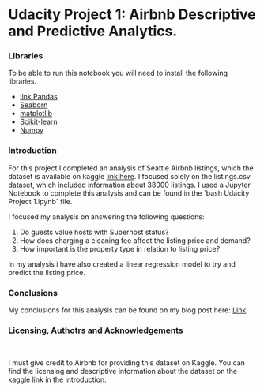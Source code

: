 # Udacity Project 1: Airbnb Descriptive and Predictive Analytics.

<h3>Libraries</h3>
<div>
  <p>To be able to run this notebook you will need to install the following libraries.</p>
  <ul>
      <li>
         <a href="https://pandas.pydata.org/">link Pandas</a>
      </li>
      <li>
        <a href = "https://seaborn.pydata.org/"> Seaborn </a>
      </li>
      <li>  
         <a href = "https://matplotlib.org/"> matplotlib </a>
      </li>
      <li>
        <a href = "https://scikit-learn.org/stable/"> Scikit-learn </a>
      </li>
      <li>
        <a href="https://numpy.org/"> Numpy</a>
  </ul>
</div>

<h3> Introduction </h3>

<div>
  <p>
    For this project I completed an analysis of Seattle Airbnb listings, which the dataset is available on kaggle <a href="url">link here</a>. I focused solely on the listings.csv dataset, which included information about 38000 listings. I used a Jupyter Notebook to complete this analysis and can be found in the 
    `bash Udacity Project 1.ipynb`
    file.
  </p>
 <p>
   I focused my analysis on answering the following questions:
   
   <ol>
    <li>Do guests value hosts with Superhost status?</li>
    <li>How does charging a cleaning fee affect the listing price and demand?</li>
   <li>How important is the property type in relation to listing price?</li>
  </ol>
</p>
<p>
  In my analysis i have also created a linear regression model to try and predict the listing price.
 </p>
</div>

<H3>Conclusions</h3>

<div>
  <p>
    My conclusions for this analysis can be found on my blog post here: <a href = "https://medium.com/@johnabel1997/sleeping-sound-in-seattle-5845d551e93e"> Link</a> 
  </p>
 </div>
 
 
<h3>Licensing, Authotrs and Acknowledgements</h3>

<br>
<p>
   I must give credit to Airbnb for providing this dataset on Kaggle. You can find the licensing and descriptive information about the dataset on the kaggle link in the introduction.
 </p>
    

  
  
  
        

 
 
 

